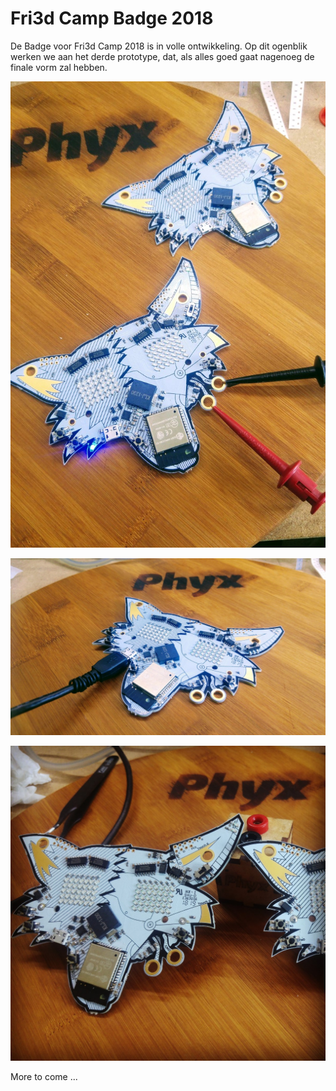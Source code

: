 # Fri3d Camp Badge 2018

De Badge voor Fri3d Camp 2018 is in volle ontwikkeling. Op dit ogenblik werken we aan het derde prototype, dat, als alles goed gaat nagenoeg de finale vorm zal hebben.

![Fri3d Camp Badge prototype 3](media/Fri3dBadge_2018_00_Proto0.jpg)

![Fri3d Camp Badge prototype 3](media/Fri3dBadge_2018_00_Proto1.jpg)

![Fri3d Camp Badge prototype 3](media/Fri3dBadge_2018_00_Proto2.jpg)

More to come ...
